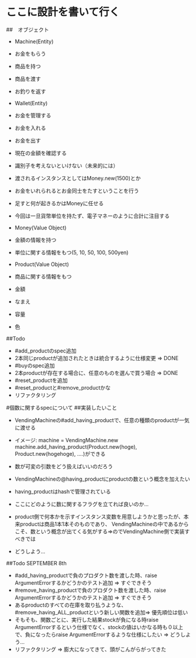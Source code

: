 # ここに設計を書いて行く

##　オブジェクト
- Machine(Entity)
 - お金をもらう
 - 商品を持つ
 - 商品を渡す
 - お釣りを返す

- Wallet(Entity)
 - お金を管理する
 - お金を入れる
 - お金を出す
 - 現在の金額を確認する
 - 識別子を考えないといけない（未来的には）

 - 渡されるインスタンスとしてはMoney.new(1500)とか
  - お金をいれられるとお金同士をたすということを行う
   - 足すと何が起きるかはMoneyに任せる
 - 今回は一旦貨幣単位を持たず、電子マネーのように合計に注目する  

- Money(Value Object)
 - 金額の情報を持つ
 - 単位に関する情報をもつ(5, 10, 50, 100, 500yen)

- Product(Value Object)
 - 商品に関する情報をもつ
  - 金額
  - なまえ
  - 容量
  - 色

##Todo
- #add_productのspec追加
 - 2本同じproductが追加されたときは統合するように仕様変更 => DONE
- #buyのspec追加
 - 2本productが存在する場合に、任意のものを選んで買う場合 => DONE
- #reset_productを追加
 - #reset_productと#remove_productかな
- リファクタリング

#個数に関するspecについて
##実装したいこと
- VendingMachineの#add_having_productで、任意の種類のproductが一気に渡せる
 - イメージ:
 machine = VendingMachine.new
 machine.add_having_product(Product.new(hoge), Product.new(hogehoge), ....)ができる
 - 数が可変の引数をどう扱えばいいのだろう

- VendingMachineの@having_productにproductの数という概念を加えたい
 - having_productはhashで管理されている
 - ここにどのように数に関するフラグを立てれば良いのか...
 - product側で何本かを示すインスタンス変数を用意しようかと思ったが、本来productは商品1本1本そのものであり、
 VendingMachineの中であるからこそ、数という概念が出てくる気がする=>のでVendingMachine側で実装すべきでは
 - どうしよう...

 ##Todo SEPTEMBER 8th
 - #add_having_productで負のプロダクト数を渡した時、raise ArgumentErrorするかどうかのテスト追加 => すぐできそう
 - #remove_having_productで負のプロダクト数を渡した時、raise ArgumentErrorするかどうかのテスト追加 => すぐできそう
 - あるproductのすべての在庫を取り払うような、#remove_having_ALL_productという新しい関数を追加=> 優先順位は低い
 - そもそも、関数ごとに、実行した結果stockが負になる時raise ArgumentErrorするという仕様でなく、stockの値はいかなる時も０以上で、負になったらraise ArgumentErrorするような仕様にしたい => どうしよう...
 - リファクタリング => 膨大になってきて、頭がこんがらがってきた
